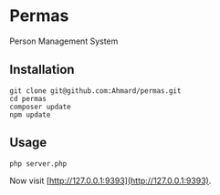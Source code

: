 # Permas
Person Management System

## Installation
```
git clone git@github.com:Ahmard/permas.git
cd permas
composer update
npm update
```

## Usage
```
php server.php
```

Now visit [http://127.0.0.1:9393](http://127.0.0.1:9393).